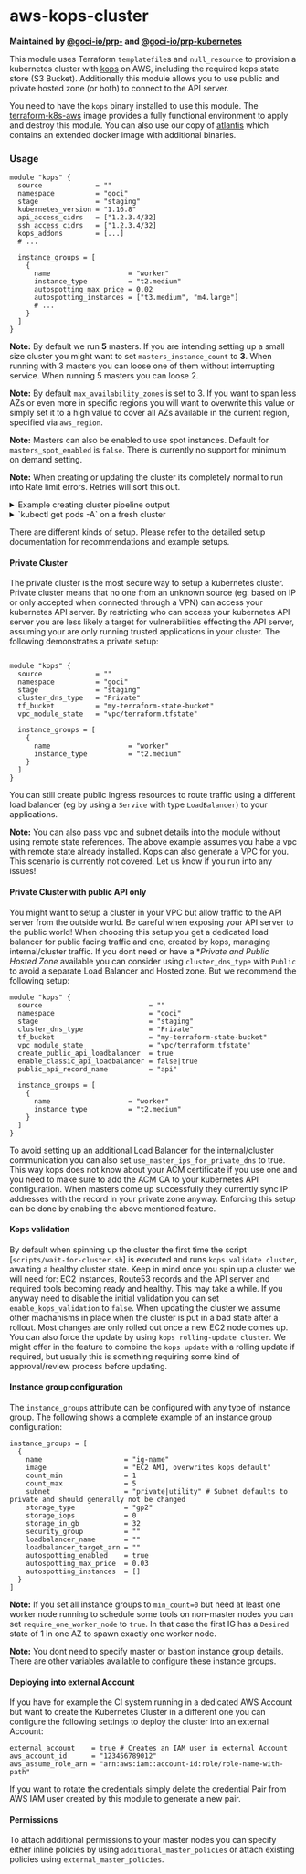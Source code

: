 # aws-kops-cluster

**Maintained by [@goci-io/prp-<team>](https://github.com/orgs/goci-io/teams/prp-terraform) and [@goci-io/prp-kubernetes](https://github.com/orgs/goci-io/teams/prp-kubernetes)**

This module uses Terraform `templatefile`s and `null_resource` to provision a kubernetes cluster with [kops](https://github.com/kubernetes/kops) on AWS, including the required kops state store (S3 Bucket). Additionally this module allows you to use public and private hosted zone (or both) to connect to the API server. 

You need to have the `kops` binary installed to use this module. The [terraform-k8s-aws](https://github.com/goci-io/docker-terraform-images/tree/master/aws) image provides a fully functional environment to apply and destroy this module. You can also use our copy of [atlantis](https://github.com/goci-io/aws-atlantis-helm) which contains an extended docker image with additional binaries.

### Usage

```hcl
module "kops" {
  source             = ""
  namespace          = "goci"
  stage              = "staging"
  kubernetes_version = "1.16.8"
  api_access_cidrs   = ["1.2.3.4/32]
  ssh_access_cidrs   = ["1.2.3.4/32]
  kops_addons        = [...]
  # ...

  instance_groups = [
    {
      name                   = "worker"
      instance_type          = "t2.medium"
      autospotting_max_price = 0.02
      autospotting_instances = ["t3.medium", "m4.large"]
      # ...
    }
  ]
}
```

**Note:** By default we run **5** masters. If you are intending setting up a small size cluster you might want to set `masters_instance_count` to **3**. When running with 3 masters you can loose one of them without interrupting service. When running 5 masters you can loose 2.

**Note:** By default `max_availability_zones` is set to 3. If you want to span less AZs or even more in specific regions you will want to overwrite this value or simply set it to a high value to cover all AZs available in the current region, specified via `aws_region`.

**Note:** Masters can also be enabled to use spot instances. Default for `masters_spot_enabled` is `false`. There is currently no support for minimum on demand setting.

**Note:** When creating or updating the cluster its completely normal to run into Rate limit errors. Retries will sort this out. 

<details>
<summary>Example creating cluster pipeline output</summary><p>

#### Pipeline output

```
module.kops.null_resource.kops_update_cluster (local-exec): Cluster is starting.  It should be ready in a few minutes.
module.kops.null_resource.kops_update_cluster (local-exec): Suggestions:
module.kops.null_resource.kops_update_cluster (local-exec):  * validate cluster: kops validate cluster
module.kops.null_resource.kops_update_cluster (local-exec):  * list nodes: kubectl get nodes --show-labels
module.kops.null_resource.kops_update_cluster (local-exec):  * ssh to the bastion: ssh -A -i ~/.ssh/id_rsa admin@bastion.corp.eu1.goci.io
module.kops.null_resource.kops_update_cluster (local-exec):  * the admin user is specific to Debian. If not using Debian please use the appropriate user based on your OS.
module.kops.null_resource.kops_update_cluster (local-exec):  * read about installing addons at: https://github.com/kubernetes/kops/blob/master/docs/operations/addons.md.
module.kops.null_resource.kops_update_cluster: Creation complete after 1m6s [id=5420811948207607124]
module.kops.null_resource.cluster_startup[0]: Creating...
module.kops.null_resource.cluster_startup[0]: Provisioning with 'local-exec'...
module.kops.null_resource.cluster_startup[0] (local-exec): Executing: ["/bin/sh" "-c" ".terraform/modules/kops/scripts/wait-for-cluster.sh"]
module.kops.null_resource.cluster_startup[0] (local-exec): kops has set your kubectl context to corp.eu1.goci.io
module.kops.null_resource.cluster_startup[0] (local-exec): Wait for cluster to start up the first time...
module.kops.null_resource.cluster_startup[0] (local-exec): Waiting 60 seconds before validating cluster
...
```

you may see the following in the first place:

```
module.kops.null_resource.cluster_startup[0] (local-exec): Retrying...
module.kops.null_resource.cluster_startup[0] (local-exec): Validating cluster corp.eu1.goci.io
module.kops.null_resource.cluster_startup[0] (local-exec): unexpected error during validation: error listing nodes: Get https://corp.eu1.goci.io/api/v1/nodes: EOF
module.kops.null_resource.cluster_startup[0] (local-exec): Waiting 90 seconds before validating cluster
```

which is normal behaviour when creating the cluster as none of the masters is currently running and healthy.

Once we can reach the kubernetes API the following validation errors in the first place are fine as it will take some time until all initial machines are ready and have scheduled their kube-system pods for example:

```
module.kops.null_resource.cluster_startup[0] (local-exec): NAME         ROLE    MACHINETYPE MIN MAX SUBNETS
module.kops.null_resource.cluster_startup[0] (local-exec): bastion          Bastion t2.micro    1   1   utility-eu-central-1a,utility-eu-central-1b,utility-eu-central-1c
module.kops.null_resource.cluster_startup[0] (local-exec): masters-0-eu-central-1a  Master  m5.large    1   1   private-eu-central-1a
module.kops.null_resource.cluster_startup[0] (local-exec): masters-1-eu-central-1b  Master  m5.large    1   1   private-eu-central-1b
...
module.kops.null_resource.cluster_startup[0] (local-exec): worker-eu-central-1a Node    t2.medium   1   20  private-eu-central-1a
...
module.kops.null_resource.cluster_startup[0] (local-exec): NAME                     ROLE    READY
module.kops.null_resource.cluster_startup[0] (local-exec): ip-10-100-0-155.eu-central-1.compute.internal    master  True
module.kops.null_resource.cluster_startup[0] (local-exec): ip-10-100-30-175.eu-central-1.compute.internal   node    True
...
module.kops.null_resource.cluster_startup[0] (local-exec): VALIDATION ERRORS
module.kops.null_resource.cluster_startup[0] (local-exec): KIND NAME            MESSAGE
module.kops.null_resource.cluster_startup[0] (local-exec): Machine  i-022326fb6740dc207 machine "i-022326fb6740dc207" has not yet joined cluster
module.kops.null_resource.cluster_startup[0] (local-exec): Pod  kube-system/kube-proxy-ip-10-100-30-175.eu-central-1.compute.internal   kube-system pod "kube-proxy-ip-10-100-30-175.eu-central-1.compute.internal" is pending
...
```

#### Success

```
module.kops.null_resource.cluster_startup[0] (local-exec): Retrying...
module.kops.null_resource.cluster_startup[0] (local-exec): Validating cluster corp.eu1.goci.io
module.kops.null_resource.cluster_startup[0] (local-exec): INSTANCE GROUPS
module.kops.null_resource.cluster_startup[0] (local-exec): NAME         ROLE    MACHINETYPE MIN MAX SUBNETS
module.kops.null_resource.cluster_startup[0] (local-exec): bastion          Bastion t2.micro    1   1   utility-eu-central-1a,utility-eu-central-1b,utility-eu-central-1c
module.kops.null_resource.cluster_startup[0] (local-exec): masters-0-eu-central-1a  Master  m5.large    1   1   private-eu-central-1a
module.kops.null_resource.cluster_startup[0] (local-exec): masters-1-eu-central-1b  Master  m5.large    1   1   private-eu-central-1b
...
module.kops.null_resource.cluster_startup[0] (local-exec): worker-eu-central-1a Node    t2.medium   1   20  private-eu-central-1a
...
module.kops.null_resource.cluster_startup[0] (local-exec): NODE STATUS
module.kops.null_resource.cluster_startup[0] (local-exec): NAME                     ROLE    READY
module.kops.null_resource.cluster_startup[0] (local-exec): ip-10-100-0-155.eu-central-1.compute.internal    master  True
module.kops.null_resource.cluster_startup[0] (local-exec): ip-10-100-30-175.eu-central-1.compute.internal   node    True
module.kops.null_resource.cluster_startup[0] (local-exec): ip-10-100-40-39.eu-central-1.compute.internal    master  True
...
module.kops.null_resource.cluster_startup[0] (local-exec): Your cluster corp.eu1.goci.io is ready
module.kops.null_resource.cluster_startup[0] (local-exec): Cluster startup successful.
module.kops.null_resource.cluster_startup[0]: Creation complete after 7m3s [id=3879641636622307086]
```

Now your cluster is up and running and you can start using it.

#### Failures

The validation errors can already identify a problem or even `kops create cluster` might fail as well with an approriate error. 
In case you don't know whats going on we'd love to hear your feedback and what would have helped you. 
If your cluster does not become healthy you can jump on the nodes and investigate log files (eg `/var/log/kube-apiserver.log` on the masters or `/var/log/kube-proxy.log` on the nodes as well as `/var/log/syslog` (might vary based on your OS)). You can either wait until the pipeline fails and get the SSH private key from the terraform state bucket or maintain your own EC2 SSH access.

</p></details>


<details>
<summary>`kubectl get pods -A` on a fresh cluster</summary><p>

```
bash-5.0# kubectl get pods -A
NAMESPACE         NAME                                                                     READY   STATUS              RESTARTS   AGE
kube-system       calico-kube-controllers-8b55685cc-drwk2                                  1/1     Running             0          6m36s
kube-system       calico-node-4gf42                                                        1/1     Running             0          5m23s
kube-system       calico-node-7qg7x                                                        1/1     Running             0          6m6s
kube-system       calico-node-d2chd                                                        1/1     Running             0          4m37s
kube-system       calico-node-hfmqs                                                        1/1     Running             0          5m23s
kube-system       calico-node-jnckz                                                        1/1     Running             0          6m33s
kube-system       calico-node-jrvsd                                                        1/1     Running             0          6m30s
kube-system       calico-node-z6h4c                                                        1/1     Running             0          5m33s
kube-system       calico-node-z7q9l                                                        1/1     Running             0          6m34s
kube-system       dns-controller-ccd4cc8c9-zkxv5                                           1/1     Running             0          6m33s
kube-system       etcd-manager-events-ip-10-100-0-155.eu-central-1.compute.internal        1/1     Running             0          5m40s
kube-system       etcd-manager-events-ip-10-100-40-39.eu-central-1.compute.internal        1/1     Running             0          5m8s
kube-system       etcd-manager-events-ip-10-100-59-215.eu-central-1.compute.internal       1/1     Running             0          5m58s
kube-system       etcd-manager-events-ip-10-100-6-190.eu-central-1.compute.internal        1/1     Running             0          6m4s
kube-system       etcd-manager-events-ip-10-100-83-59.eu-central-1.compute.internal        1/1     Running             0          5m47s
kube-system       etcd-manager-main-ip-10-100-0-155.eu-central-1.compute.internal          1/1     Running             0          5m32s
kube-system       etcd-manager-main-ip-10-100-40-39.eu-central-1.compute.internal          1/1     Running             0          5m12s
kube-system       etcd-manager-main-ip-10-100-59-215.eu-central-1.compute.internal         1/1     Running             0          5m27s
kube-system       etcd-manager-main-ip-10-100-6-190.eu-central-1.compute.internal          1/1     Running             0          5m58s
kube-system       etcd-manager-main-ip-10-100-83-59.eu-central-1.compute.internal          1/1     Running             0          5m41s
kube-system       kops-controller-9r56s                                                    1/1     Running             0          5m13s
kube-system       kops-controller-js8x5                                                    1/1     Running             0          6m18s
kube-system       kops-controller-lgfpm                                                    1/1     Running             0          6m24s
kube-system       kops-controller-lrmw7                                                    1/1     Running             0          5m56s
kube-system       kops-controller-vmrt8                                                    1/1     Running             0          6m13s
kube-system       kube-apiserver-ip-10-100-0-155.eu-central-1.compute.internal             1/1     Running             2          6m1s
kube-system       kube-apiserver-ip-10-100-40-39.eu-central-1.compute.internal             1/1     Running             3          4m25s
kube-system       kube-apiserver-ip-10-100-59-215.eu-central-1.compute.internal            1/1     Running             2          5m38s
kube-system       kube-apiserver-ip-10-100-6-190.eu-central-1.compute.internal             1/1     Running             2          5m52s
kube-system       kube-apiserver-ip-10-100-83-59.eu-central-1.compute.internal             1/1     Running             3          4m56s
kube-system       kube-controller-manager-ip-10-100-0-155.eu-central-1.compute.internal    1/1     Running             0          5m49s
kube-system       kube-controller-manager-ip-10-100-40-39.eu-central-1.compute.internal    1/1     Running             0          4m30s
kube-system       kube-controller-manager-ip-10-100-59-215.eu-central-1.compute.internal   1/1     Running             0          5m37s
kube-system       kube-controller-manager-ip-10-100-6-190.eu-central-1.compute.internal    1/1     Running             0          5m51s
kube-system       kube-controller-manager-ip-10-100-83-59.eu-central-1.compute.internal    1/1     Running             0          5m39s
kube-system       kube-dns-autoscaler-594dcb44b5-gxvq5                                     1/1     Running             0          6m36s
kube-system       kube-dns-b84c667f4-74w9k                                                 3/3     Running             0          4m58s
kube-system       kube-dns-b84c667f4-sx4lw                                                 3/3     Running             0          6m37s
kube-system       kube-proxy-ip-10-100-0-155.eu-central-1.compute.internal                 1/1     Running             0          6m9s
kube-system       kube-proxy-ip-10-100-30-175.eu-central-1.compute.internal                1/1     Running             0          4m49s
kube-system       kube-proxy-ip-10-100-40-39.eu-central-1.compute.internal                 1/1     Running             0          4m35s
kube-system       kube-proxy-ip-10-100-55-203.eu-central-1.compute.internal                1/1     Running             0          4m33s
kube-system       kube-proxy-ip-10-100-59-215.eu-central-1.compute.internal                1/1     Running             0          5m21s
kube-system       kube-proxy-ip-10-100-6-190.eu-central-1.compute.internal                 1/1     Running             0          6m14s
kube-system       kube-proxy-ip-10-100-83-59.eu-central-1.compute.internal                 1/1     Running             0          5m56s
kube-system       kube-proxy-ip-10-100-92-54.eu-central-1.compute.internal                 1/1     Running             0          4m32s
kube-system       kube-scheduler-ip-10-100-0-155.eu-central-1.compute.internal             1/1     Running             0          6m10s
kube-system       kube-scheduler-ip-10-100-40-39.eu-central-1.compute.internal             1/1     Running             0          5m2s
kube-system       kube-scheduler-ip-10-100-59-215.eu-central-1.compute.internal            1/1     Running             0          6m31s
kube-system       kube-scheduler-ip-10-100-6-190.eu-central-1.compute.internal             1/1     Running             0          6m3s
kube-system       kube-scheduler-ip-10-100-83-59.eu-central-1.compute.internal             1/1     Running             0          5m39s
```

</p></details>

There are different kinds of setup. Please refer to the detailed setup documentation for recommendations and example setups.

#### Private Cluster

The private cluster is the most secure way to setup a kubernetes cluster. Private cluster means that no one from an unknown source (eg: based on IP or only accepted when connected through a VPN) can access your kubernetes API server. By restricting who can access your kubernetes API server you are less likely a target for vulnerabilities effecting the API server, assuming your are only running trusted applications in your cluster. The following demonstrates a private setup:

```hcl

module "kops" {
  source             = ""
  namespace          = "goci"
  stage              = "staging"
  cluster_dns_type   = "Private"
  tf_bucket          = "my-terraform-state-bucket"
  vpc_module_state   = "vpc/terraform.tfstate"

  instance_groups = [
    {
      name                   = "worker"
      instance_type          = "t2.medium"
    }
  ]
}
```

You can still create public Ingress resources to route traffic using a different load balancer (eg by using a `Service` with type `LoadBalancer`) to your applications.

**Note:** You can also pass vpc and subnet details into the module without using remote state references. The above example assumes you habe a vpc with remote state already installed. Kops can also generate a VPC for you. This scenario is currently not covered. Let us know if you run into any issues!

#### Private Cluster with public API only

You might want to setup a cluster in your VPC but allow traffic to the API server from the outside world. Be careful when exposing your API server to the public world! 
When choosing this setup you get a dedicated load balancer for public facing traffic and one, created by kops, managing internal/cluster traffic. If you dont need or have a **Private and Public Hosted Zone* available you can consider using `cluster_dns_type` with `Public` to avoid a separate Load Balancer and Hosted zone. But we recommend the following setup:

```hcl
module "kops" {
  source                          = ""
  namespace                       = "goci"
  stage                           = "staging"
  cluster_dns_type                = "Private"
  tf_bucket                       = "my-terraform-state-bucket"
  vpc_module_state                = "vpc/terraform.tfstate"
  create_public_api_loadbalancer  = true
  enable_classic_api_loadbalancer = false|true
  public_api_record_name          = "api"

  instance_groups = [
    {
      name                   = "worker"
      instance_type          = "t2.medium"
    }
  ]
}
```

To avoid setting up an additional Load Balancer for the internal/cluster communication you can also set `use_master_ips_for_private_dns` to true. This way kops does not know about your ACM certificate if you use one and you need to make sure to add the ACM CA to your kubernetes API configuration. When masters come up successfully they currently sync IP addresses with the record in your private zone anyway. Enforcing this setup can be done by enabling the above mentioned feature. 

#### Kops validation

By default when spinning up the cluster the first time the script [`scripts/wait-for-cluster.sh`] is executed and runs `kops validate cluster`, awaiting a healthy cluster state. Keep in mind once you spin up a cluster we will need for: EC2 instances, Route53 records and the API server and required tools becoming ready and healthy. This may take a while. If you anyway need to disable the initial validation you can set `enable_kops_validation` to `false`. When updating the cluster we assume other machanisms in place when the cluster is put in a bad state after a rollout. Most changes are only rolled out once a new EC2 node comes up. You can also force the update by using `kops rolling-update cluster`. We might offer in the feature to combine the `kops update` with a rolling update if required, but usually this is something requiring some kind of approval/review process before updating.

#### Instance group configuration

The `instance_groups` attribute can be configured with any type of instance group. The following shows a complete example of an instance group configuration:

```hcl
instance_groups = [
  {
    name                    = "ig-name"
    image                   = "EC2 AMI, overwrites kops default"
    count_min               = 1
    count_max               = 5
    subnet                  = "private|utility" # Subnet defaults to private and should generally not be changed
    storage_type            = "gp2"
    storage_iops            = 0
    storage_in_gb           = 32
    security_group          = ""
    loadbalancer_name       = ""
    loadbalancer_target_arn = ""
    autospotting_enabled    = true
    autospotting_max_price  = 0.03
    autospotting_instances  = []
  }
]
```

**Note:** If you set all instance groups to `min_count=0` but need at least one worker node running to schedule some tools on non-master nodes you can set `require_one_worker_node` to `true`. In that case the first IG has a `Desired` state of 1 in one AZ to spawn exactly one worker node.

**Note:** You dont need to specify master or bastion instance group details. There are other variables available to configure these instance groups.

#### Deploying into external Account

If you have for example the CI system running in a dedicated AWS Account but want to create the Kubernetes Cluster in a different one you can configure the following settings to deploy the cluster into an external Account:

```hcl
external_account    = true # Creates an IAM user in external Account
aws_account_id      = "123456789012"
aws_assume_role_arn = "arn:aws:iam::account-id:role/role-name-with-path"
```

If you want to rotate the credentials simply delete the credential Pair from AWS IAM user created by this module to generate a new pair.

#### Permissions

To attach additional permissions to your master nodes you can specify either inline policies by using `additional_master_policies` or attach existing policies using `external_master_policies`.
